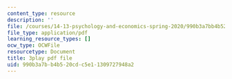 ```yaml
---
content_type: resource
description: ''
file: /courses/14-13-psychology-and-economics-spring-2020/990b3a7bb4b520cdc5e11309727948a2_j5XdY5wkVTA.pdf
file_type: application/pdf
learning_resource_types: []
ocw_type: OCWFile
resourcetype: Document
title: 3play pdf file
uid: 990b3a7b-b4b5-20cd-c5e1-1309727948a2
---
```

